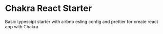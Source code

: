 # Chakra React Starter
Basic typescipt starter with airbnb esling config and prettier for create react app with Chakra
